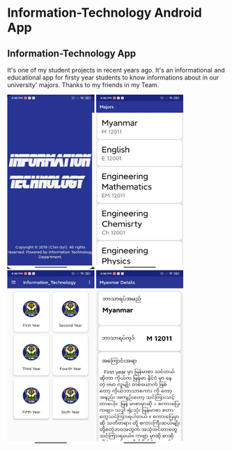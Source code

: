 # Information-Technology Android App
<h2>Information-Technology App</h2>

<p>It's one of my student projects in recent years ago. It's an informational and educational app for firsty year students to know informations about in our university' majors.
Thanks to my friends in my Team.</p>

<p> <img name = "Home Screen I" src="https://github.com/ChinGyi2019/MovieApp--Android-CleanArchitecture-/blob/main/dummy/it/224148885_156904296545834_6101921908021020061_n.jpg" width="200" height="400" />
  
<img name = "Home Screen I" src="https://github.com/ChinGyi2019/MovieApp--Android-CleanArchitecture-/blob/main/dummy/it/222962379_412791100118750_981765677237921943_n.jpg" width="200" height="400" />
  
<img name = "Home Screen I" src="https://github.com/ChinGyi2019/MovieApp--Android-CleanArchitecture-/blob/main/dummy/it/223487354_4468604183171011_1591722789952390044_n.jpg" width="200" height="400" />
  
<img name = "Home Screen I" src="https://github.com/ChinGyi2019/MovieApp--Android-CleanArchitecture-/blob/main/dummy/it/225760318_826235194752368_4747735134347048965_n.jpg" width="200" height="400" />
 
</p>


